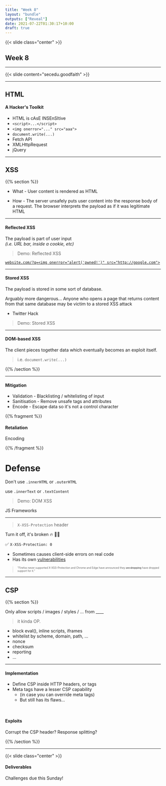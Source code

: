 ```yaml
---
title: "Week 8"
layout: "bundle"
outputs: ["Reveal"]
date: 2021-07-22T01:30:17+10:00
draft: true
---
```


{{< slide class="center" >}}

## Week 8

---

{{< slide content="secedu.goodfaith" >}}

---

## HTML

#### A Hacker's Toolkit

* HTML is cAsE INSEnSItive
* `<script>...</script>`
* `<img onerror="..." src="aaa">`
* `document.write(...)`
* Fetch API
* XMLHttpRequest
* jQuery

---

## XSS

{{% section %}}

* What - User content is rendered as HTML

* How - The server unsafely puts user content into the response body of a request. The browser interprets the payload as if it was legitimate HTML

---

#### Reflected XSS

The payload is part of user input  
_(i.e. URL bar, inside a cookie, etc)_

> Demo: Reflected XSS  

[`website.com/?q=<img onerror="alert('pwned!')" src="http://google.com">`](http://localhost:3000/reflected?q=%3Cimg+onerror%3D%22alert%28%27pwned%21%27%29%22+src%3D%22http%3A%2F%2Fgoogle.com%22%3E)

---

#### Stored XSS

The payload is stored in some sort of database.  

Arguably more dangerous...
Anyone who opens a page that returns content from that same database may be victim to a stored XSS attack

+ Twitter Hack

> Demo: Stored XSS

---

#### DOM-based XSS

The client pieces together data which eventually becomes an exploit itself.

> i.e. `document.write(...)`

{{% /section %}}

---

#### Mitigation

* Validation - Blacklisting / whitelisting of input
* Sanitisation - Remove unsafe tags and attributes
* Encode - Escape data so it's not a control character

{{% fragment %}}

#### Retaliation

Encoding

{{% /fragment %}}

# Defense

Don't use `.innerHTML` or `.outerHTML`

use `.innerText` or `.textContent`

> Demo: DOM XSS

JS Frameworks

---

> `X-XSS-Protection` header

Turn it off, it's broken 🔥 🌊🚒 

✅ `X-XSS-Protection: 0`  

* Sometimes causes client-side errors on real code
* Has its own [vulnerabilities](https://github.com/helmetjs/helmet/issues/230)

> <span style="font-size: 0.6em">"Firefox never supported X-XSS-Protection and Chrome and Edge have announced they <s>are dropping</s> have dropped support for it."</span>

---

## CSP

{{% section %}}

Only allow scripts / images / styles / ... from ____

> it kinda OP.

* block eval(), inline scripts, iframes
* whitelist by scheme, domain, path, ...
* nonce
* checksum
* reporting
* ...
<!-- * click jacking frame-ancestors -->

---

#### Implementation

* Define CSP inside HTTP headers, or <meta> tags
* Meta tags have a lesser CSP capability
  * (in case you can override meta tags)
  * But still has its flaws...

&nbsp;


#### Exploits

Corrupt the CSP header? Response splitting?

{{% /section %}}

---

{{< slide class="center" >}}

#### Deliverables

Challenges due this Sunday!
